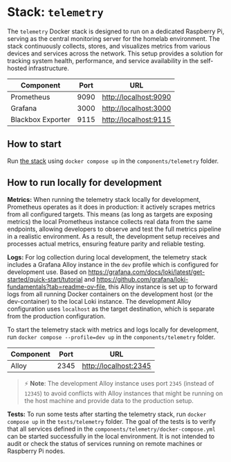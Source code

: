 # Stack: `telemetry`

The `telemetry` Docker stack is designed to run on a dedicated Raspberry Pi, serving as the central monitoring server for the homelab environment. The stack continuously collects, stores, and visualizes metrics from various devices and services across the network. This setup provides a solution for tracking system health, performance, and service availability in the self-hosted infrastructure.

| Component         | Port | URL                     |
| ----------------- | ---- | ----------------------- |
| Prometheus        | 9090 | <http://localhost:9090> |
| Grafana           | 3000 | <http://localhost:3000> |
| Blackbox Exporter | 9115 | <http://localhost:9115> |

## How to start

Run [the stack](docker-compose.yml) using `docker compose up` in the `components/telemetry` folder.

## How to run locally for development

**Metrics:** When running the telemetry stack locally for development, Prometheus operates as it does in production: it actively scrapes metrics from all configured targets. This means (as long as targets are exposing metrics) the local Prometheus instance collects real data from the same endpoints, allowing developers to observe and test the full metrics pipeline in a realistic environment. As a result, the development setup receives and processes actual metrics, ensuring feature parity and reliable testing.

**Logs:** For log collection during local development, the telemetry stack includes a Grafana Alloy instance in the `dev` profile which is configured for development use. Based on <https://grafana.com/docs/loki/latest/get-started/quick-start/tutorial> and <https://github.com/grafana/loki-fundamentals?tab=readme-ov-file>, this Alloy instance is set up to forward logs from all running Docker containers on the development host (or the dev-container) to the local Loki instance. The development Alloy configuration uses `localhost` as the target destination, which is separate from the production configuration.

To start the telemetry stack with metrics and logs locally for development, run `docker compose --profile=dev up` in the `components/telemetry` folder.

| Component         | Port | URL                     |
| ----------------- | ---- | ----------------------- |
| Alloy             | 2345 | <http://localhost:2345> |

> :zap: **Note**: The development Alloy instance uses port `2345` (instead of `12345`) to avoid conflicts with Alloy instances that might be running on the host machine and provide data to the production setup.

**Tests:** To run some tests after starting the telemetry stack, run `docker compose up` in the `tests/telemetry` folder. The goal of the tests is to verify that all services defined in the `components/telemetry/docker-compose.yml` can be started successfully in the local environment. It is not intended to audit or check the status of services running on remote machines or Raspberry Pi nodes.
